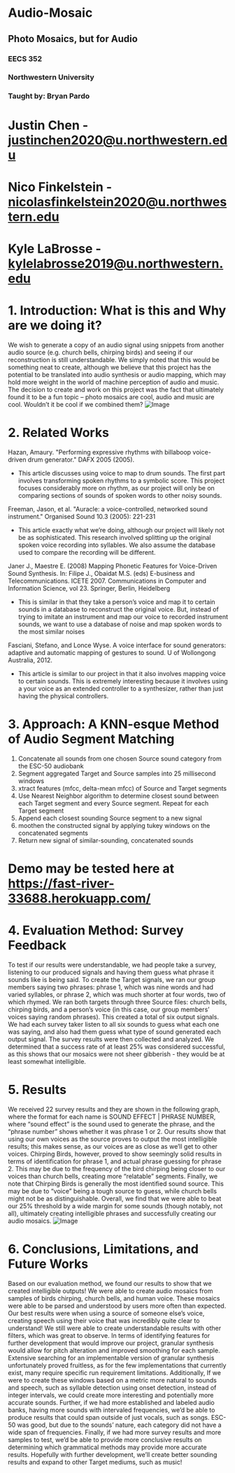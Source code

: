 # Audio-Mosaic
## Photo Mosaics, but for Audio

### EECS 352
### Northwestern University
### Taught by: Bryan Pardo

# Justin Chen - justinchen2020@u.northwestern.edu
# Nico Finkelstein - nicolasfinkelstein2020@u.northwestern.edu  
# Kyle LaBrosse - kylelabrosse2019@u.northwestern.edu



# 1. Introduction: What is this and Why are we doing it?
We wish to generate a copy of an audio signal using snippets from another audio source (e.g. church bells, chirping birds) and seeing if our reconstruction is still understandable. We simply noted that this would be something neat to create, although we believe that this project has the potential to be translated into audio synthesis or audio mapping, which may hold more weight in the world of machine perception of audio and music. The decision to create and work on this project was the fact that ultimately found it to be a fun topic – photo mosaics are cool, audio and music are cool. Wouldn’t it be cool if we combined them?
![Image](website_images/idea.jpg)

# 2. Related Works
Hazan, Amaury. "Performing expressive rhythms with billaboop voice-driven drum generator." DAFX 2005 (2005). 
- This article discusses using voice to map to drum sounds. The first part involves transforming spoken rhythms to a symbolic score. This project focuses considerably more on rhythm, as our project will only be on comparing sections of sounds of spoken words to other noisy sounds.

Freeman, Jason, et al. "Auracle: a voice-controlled, networked sound instrument." Organised Sound 10.3 (2005): 221-231 
- This article exactly what we’re doing, although our project will likely not be as sophisticated. This research involved splitting up the original spoken voice recording into syllables. We also assume the database used to compare the recording will be different.

Janer J., Maestre E. (2008) Mapping Phonetic Features for Voice-Driven Sound Synthesis. In: Filipe J., Obaidat M.S. (eds) E-business and Telecommunications. ICETE 2007. Communications in Computer and Information Science, vol 23. Springer, Berlin, Heidelberg
- This is similar in that they take a person’s voice and map it to certain sounds in a database to reconstruct the original voice. But, instead of trying to imitate an instrument and map our voice to recorded instrument sounds, we want to use a database of noise and map spoken words to the most similar noises

Fasciani, Stefano, and Lonce Wyse. A voice interface for sound generators: adaptive and automatic mapping of gestures to sound. U of Wollongong Australia, 2012. 
- This article is similar to our project in that it also involves mapping voice to certain sounds. This is extremely interesting because it involves using a your voice as an extended controller to a synthesizer, rather than just having the physical controllers. 

# 3. Approach: A KNN-esque Method of Audio Segment Matching
1. Concatenate all sounds from one chosen Source sound category from the ESC-50 audiobank
2. Segment aggregated Target and Source samples into 25 millisecond windows 
3. xtract features (mfcc, delta-mean mfcc) of Source and Target segments
4. Use Nearest Neighbor algorithm to determine closest sound between each Target segment and every Source segment. Repeat for each Target segment
5. Append each closest sounding Source segment to a new signal
6. moothen the constructed signal by applying tukey windows on the concatenated segments
7. Return new signal of similar-sounding, concatenated sounds

# Demo may be tested here at https://fast-river-33688.herokuapp.com/


# 4. Evaluation Method: Survey Feedback
To test if our results were understandable, we had people take a survey, listening to our produced signals and having them guess what phrase it sounds like is being said. To create the Target signals, we ran our group members saying two phrases: phrase 1, which was nine words and had varied syllables, or phrase 2, which was much shorter at four words, two of which rhymed. We ran both targets through three Source files: church bells, chirping birds, and a person’s voice (in this case, our group members’ voices saying random phrases). This created a total of six output signals. We had each survey taker listen to all six sounds to guess what each one was saying, and also had them guess what type of sound generated each output signal. The survey results were then collected and analyzed. We determined that a success rate of at least 25% was considered successful, as this shows that our mosaics were not sheer gibberish - they would be at least somewhat intelligible.


# 5. Results
We received 22 survey results and they are shown in the following graph, where the format for each name is SOUND EFFECT | PHRASE NUMBER, where “sound effect” is the sound used to generate the phrase, and the “phrase number” shows whether it was phrase 1 or 2. Our results show that using our own voices as the source proves to output the most intelligible results; this makes sense, as our voices are as close as we’ll get to other voices. Chirping Birds, however, proved to show seemingly solid results in terms of identification for phrase 1, and actual phrase guessing for phrase 2. This may be due to the frequency of the bird chirping being closer to our voices than church bells, creating more “relatable” segments. Finally, we note that Chirping Birds is generally the most identified sound source. This may be due to “voice” being a tough source to guess, while church bells might not be as distinguishable. Overall, we find that we were able to beat our 25% threshold by a wide margin for some sounds (though notably, not all), ultimately creating intelligible phrases and successfully creating our audio mosaics.
![Image](website_images/survey.jpg)

# 6. Conclusions, Limitations, and Future Works
Based on our evaluation method, we found our results to show that we created intelligible outputs! We were able to create audio mosaics from samples of birds chirping, church bells, and human voice. These mosaics were able to be parsed and understood by users more often than expected. Our best results were when using a source of someone else’s voice, creating speech using their voice that was incredibly quite clear to understand! We still were able to create understandable results with other filters, which was great to observe. In terms of identifying features for further development that would improve our project, granular synthesis would allow for pitch alteration and improved smoothing for each sample. Extensive searching for an implementable version of granular synthesis unfortunately proved fruitless, as for the few implementations that currently exist, many require specific run requirement limitations. Additionally, If we were to create these windows based on a metric more natural to sounds and speech, such as syllable detection using onset detection, instead of integer intervals, we could create more interesting and potentially more accurate sounds. Further, if we had more established and labeled audio banks, having more sounds with intervaled frequencies, we’d be able to produce results that could span outside of just vocals, such as songs. ESC-50 was good, but due to the sounds’ nature, each category did not have a wide span of frequencies. Finally, if we had more survey results and more samples to test, we’d be able to provide more conclusive results on determining which grammatical methods may provide more accurate results. Hopefully with further development, we’ll create better sounding results and expand to other Target mediums, such as music!



